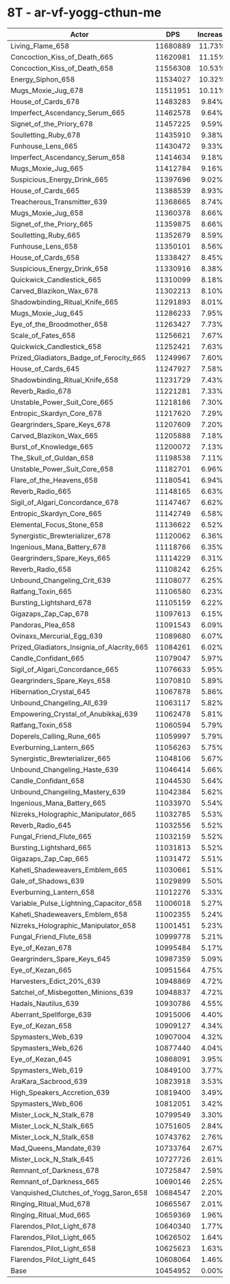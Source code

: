 # 8T - ar-vf-yogg-cthun-me
| Actor | DPS | Increase |
|---|:---:|:---:|
|Living_Flame_658|11680889|11.73%|
|Concoction_Kiss_of_Death_665|11620981|11.15%|
|Concoction_Kiss_of_Death_658|11556308|10.53%|
|Energy_Siphon_658|11534027|10.32%|
|Mugs_Moxie_Jug_678|11511951|10.11%|
|House_of_Cards_678|11483283|9.84%|
|Imperfect_Ascendancy_Serum_665|11462578|9.64%|
|Signet_of_the_Priory_678|11457225|9.59%|
|Soulletting_Ruby_678|11435910|9.38%|
|Funhouse_Lens_665|11430472|9.33%|
|Imperfect_Ascendancy_Serum_658|11414634|9.18%|
|Mugs_Moxie_Jug_665|11412784|9.16%|
|Suspicious_Energy_Drink_665|11397696|9.02%|
|House_of_Cards_665|11388539|8.93%|
|Treacherous_Transmitter_639|11368665|8.74%|
|Mugs_Moxie_Jug_658|11360378|8.66%|
|Signet_of_the_Priory_665|11359875|8.66%|
|Soulletting_Ruby_665|11352679|8.59%|
|Funhouse_Lens_658|11350101|8.56%|
|House_of_Cards_658|11338427|8.45%|
|Suspicious_Energy_Drink_658|11330916|8.38%|
|Quickwick_Candlestick_665|11310099|8.18%|
|Carved_Blazikon_Wax_678|11302213|8.10%|
|Shadowbinding_Ritual_Knife_665|11291893|8.01%|
|Mugs_Moxie_Jug_645|11286233|7.95%|
|Eye_of_the_Broodmother_658|11263427|7.73%|
|Scale_of_Fates_658|11256621|7.67%|
|Quickwick_Candlestick_658|11252421|7.63%|
|Prized_Gladiators_Badge_of_Ferocity_665|11249967|7.60%|
|House_of_Cards_645|11247927|7.58%|
|Shadowbinding_Ritual_Knife_658|11231729|7.43%|
|Reverb_Radio_678|11221281|7.33%|
|Unstable_Power_Suit_Core_665|11218186|7.30%|
|Entropic_Skardyn_Core_678|11217620|7.29%|
|Geargrinders_Spare_Keys_678|11207609|7.20%|
|Carved_Blazikon_Wax_665|11205888|7.18%|
|Burst_of_Knowledge_665|11200072|7.13%|
|The_Skull_of_Guldan_658|11198538|7.11%|
|Unstable_Power_Suit_Core_658|11182701|6.96%|
|Flare_of_the_Heavens_658|11180541|6.94%|
|Reverb_Radio_665|11148165|6.63%|
|Sigil_of_Algari_Concordance_678|11147467|6.62%|
|Entropic_Skardyn_Core_665|11142749|6.58%|
|Elemental_Focus_Stone_658|11136622|6.52%|
|Synergistic_Brewterializer_678|11120062|6.36%|
|Ingenious_Mana_Battery_678|11118766|6.35%|
|Geargrinders_Spare_Keys_665|11114229|6.31%|
|Reverb_Radio_658|11108242|6.25%|
|Unbound_Changeling_Crit_639|11108077|6.25%|
|Ratfang_Toxin_665|11106580|6.23%|
|Bursting_Lightshard_678|11105159|6.22%|
|Gigazaps_Zap_Cap_678|11097613|6.15%|
|Pandoras_Plea_658|11091543|6.09%|
|Ovinaxs_Mercurial_Egg_639|11089680|6.07%|
|Prized_Gladiators_Insignia_of_Alacrity_665|11084261|6.02%|
|Candle_Confidant_665|11079047|5.97%|
|Sigil_of_Algari_Concordance_665|11076633|5.95%|
|Geargrinders_Spare_Keys_658|11070810|5.89%|
|Hibernation_Crystal_645|11067878|5.86%|
|Unbound_Changeling_All_639|11063117|5.82%|
|Empowering_Crystal_of_Anubikkaj_639|11062478|5.81%|
|Ratfang_Toxin_658|11060594|5.79%|
|Doperels_Calling_Rune_665|11059997|5.79%|
|Everburning_Lantern_665|11056263|5.75%|
|Synergistic_Brewterializer_665|11048106|5.67%|
|Unbound_Changeling_Haste_639|11046414|5.66%|
|Candle_Confidant_658|11044530|5.64%|
|Unbound_Changeling_Mastery_639|11042384|5.62%|
|Ingenious_Mana_Battery_665|11033970|5.54%|
|Nizreks_Holographic_Manipulator_665|11032785|5.53%|
|Reverb_Radio_645|11032556|5.52%|
|Fungal_Friend_Flute_665|11032159|5.52%|
|Bursting_Lightshard_665|11031813|5.52%|
|Gigazaps_Zap_Cap_665|11031472|5.51%|
|Kaheti_Shadeweavers_Emblem_665|11030661|5.51%|
|Gale_of_Shadows_639|11029899|5.50%|
|Everburning_Lantern_658|11012276|5.33%|
|Variable_Pulse_Lightning_Capacitor_658|11006018|5.27%|
|Kaheti_Shadeweavers_Emblem_658|11002355|5.24%|
|Nizreks_Holographic_Manipulator_658|11001451|5.23%|
|Fungal_Friend_Flute_658|10999778|5.21%|
|Eye_of_Kezan_678|10995484|5.17%|
|Geargrinders_Spare_Keys_645|10987359|5.09%|
|Eye_of_Kezan_665|10951564|4.75%|
|Harvesters_Edict_20%_639|10948869|4.72%|
|Satchel_of_Misbegotten_Minions_639|10948837|4.72%|
|Hadals_Nautilus_639|10930786|4.55%|
|Aberrant_Spellforge_639|10915006|4.40%|
|Eye_of_Kezan_658|10909127|4.34%|
|Spymasters_Web_639|10907004|4.32%|
|Spymasters_Web_626|10877440|4.04%|
|Eye_of_Kezan_645|10868091|3.95%|
|Spymasters_Web_619|10849100|3.77%|
|AraKara_Sacbrood_639|10823918|3.53%|
|High_Speakers_Accretion_639|10819400|3.49%|
|Spymasters_Web_606|10812051|3.42%|
|Mister_Lock_N_Stalk_678|10799549|3.30%|
|Mister_Lock_N_Stalk_665|10751605|2.84%|
|Mister_Lock_N_Stalk_658|10743762|2.76%|
|Mad_Queens_Mandate_639|10733764|2.67%|
|Mister_Lock_N_Stalk_645|10727726|2.61%|
|Remnant_of_Darkness_678|10725847|2.59%|
|Remnant_of_Darkness_665|10690146|2.25%|
|Vanquished_Clutches_of_Yogg_Saron_658|10684547|2.20%|
|Ringing_Ritual_Mud_678|10665567|2.01%|
|Ringing_Ritual_Mud_665|10659369|1.96%|
|Flarendos_Pilot_Light_678|10640340|1.77%|
|Flarendos_Pilot_Light_665|10626502|1.64%|
|Flarendos_Pilot_Light_658|10625623|1.63%|
|Flarendos_Pilot_Light_645|10608064|1.46%|
|Base|10454952|0.00%|
